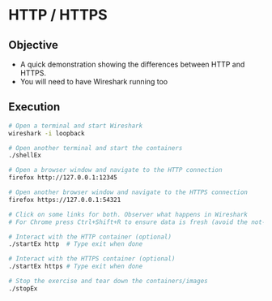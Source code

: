 # HTTP / HTTPS

## Objective

* A quick demonstration showing the differences between HTTP and HTTPS.
* You will need to have Wireshark running too

## Execution

```bash
# Open a terminal and start Wireshark
wireshark -i loopback

# Open another terminal and start the containers
./shellEx

# Open a browser window and navigate to the HTTP connection
firefox http://127.0.0.1:12345

# Open another browser window and navigate to the HTTPS connection
firefox https://127.0.0.1:54321

# Click on some links for both. Observer what happens in Wireshark
# For Chrome press Ctrl+Shift+R to ensure data is fresh (avoid the not-modified)

# Interact with the HTTP container (optional)
./startEx http  # Type exit when done

# Interact with the HTTPS container (optional)
./startEx https # Type exit when done

# Stop the exercise and tear down the containers/images
./stopEx